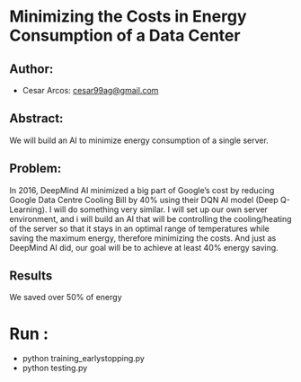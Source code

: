 # Minimizing the Costs in Energy Consumption of a Data Center
## Author: 
- Cesar Arcos: cesar99ag@gmail.com

## Abstract:
We will build an AI to minimize energy consumption of a single server.
## Problem:
In 2016, DeepMind AI minimized a big part of Google’s cost by reducing Google Data Centre Cooling Bill by
40% using their DQN AI model (Deep Q-Learning). I will do something very similar. I
will set up our own server environment, and i will build an AI that will be controlling the cooling/heating
of the server so that it stays in an optimal range of temperatures while saving the maximum energy, therefore
minimizing the costs. And just as DeepMind AI did, our goal will be to achieve at least 40% energy saving.

## Results
We saved over 50% of energy

# Run :
- python training_earlystopping.py
- python testing.py  

